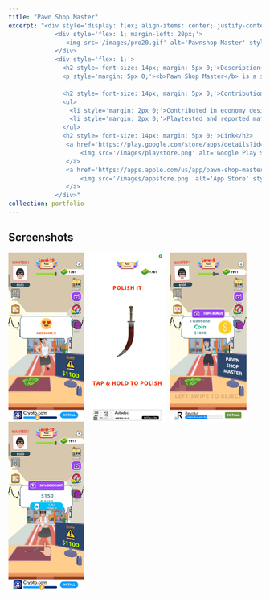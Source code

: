 ```yaml
---
title: "Pawn Shop Master"
excerpt: "<div style='display: flex; align-items: center; justify-content: space-between; font-size: 14px;'>
             <div style='flex: 1; margin-left: 20px;'>
                <img src='/images/pro20.gif' alt='Pawnshop Master' style='max-width: 100%;'>
             </div>  
             <div style='flex: 1;'>
               <h2 style='font-size: 14px; margin: 5px 0;'>Description</h2>
               <p style='margin: 5px 0;'><b>Pawn Shop Master</b> is a simulation game where you play as a pawnshop owner and try to spot hidden gems from customers. People are lining up to make a better deal. Do bargaining to get the price as low as possible before you buy it off them. Be careful about fakes before you make a deal! Since its release, <b>Pawn Shop Master</b> has achieved over <b>40 million downloads</b> across iOS and Android. Click on the game title for more info.</p>

               <h2 style='font-size: 14px; margin: 5px 0;'>Contribution</h2>
               <ul>
                 <li style='margin: 2px 0;'>Contributed in economy design and balancing</li>
                 <li style='margin: 2px 0;'>Playtested and reported major issues before shipping for production</li>                 
               </ul>
               <h2 style='font-size: 14px; margin: 5px 0;'>Link</h2>  
                <a href='https://play.google.com/store/apps/details?id=com.alphapotato.pawnshopmaster'>  
                    <img src='/images/playstore.png' alt='Google Play Store' style='height: 25px; margin-right: 10px;'>  
                </a>  
                <a href='https://apps.apple.com/us/app/pawn-shop-master/id1511472595'>  
                    <img src='/images/appstore.png' alt='App Store' style='height: 25px;'>  
                </a>        
             </div>"
collection: portfolio
---
```


Screenshots
-----
<div style="display: flex; flex-wrap: wrap;">
  <img src="/images/pawn02.jpg" alt="Screenshot 1" style="margin-right: 10px; width: 30%;">
  <img src="/images/pawn01.jpg" alt="Screenshot 2" style="margin-right: 10px; width: 30%;">
  <img src="/images/pawn03.jpg" alt="Screenshot 3" style="margin-right: 10px; width: 30%;">
  <img src="/images/pawn04.jpg" alt="Screenshot 3" style="margin-right: 10px; width: 30%;">
</div>


